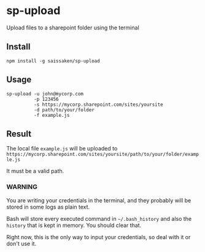 # sp-upload
Upload files to a sharepoint folder using the terminal


## Install
```
npm install -g saissaken/sp-upload
```

## Usage
```
sp-upload -u john@mycorp.com 
          -p 123456 
          -s https://mycorp.sharepoint.com/sites/yoursite 
          -d path/to/your/folder 
          -f example.js
```

## Result
The local file `example.js` will be uploaded to `https://mycorp.sharepoint.com/sites/yoursite/path/to/your/folder/example.js`


It must be a valid path.


### WARNING
You are writing your credentials in the terminal, and they probably will be stored in some logs as plain text.

Bash will store every executed command in `~/.bash_history` and also the `history` that is kept in memory. You should clear that.

Right now, this is the only way to input your credentials, so deal with it or don't use it.
